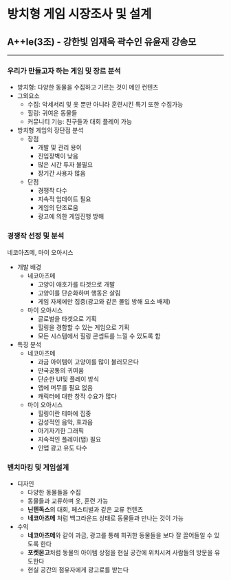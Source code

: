# 방치형 게임 시장조사 및 설계
## A++le(3조) - 강한빛 임재욱 곽수인 유윤재 강송모
---
### 우리가 만들고자 하는 게임 및 장르 분석
- 방치형: 다양한 동물을 수집하고 기르는 것이 메인 컨텐츠
- 그외요소
    - 수집: 악세서리 및 옷 뿐만 아니라 훈련시킨 특기 또한 수집가능
    - 힐링: 귀여운 동물들
    - 커뮤니티 기능: 친구들과 대회 플레이 가능
- 방치형 게임의 장단점 분석
    - 장점
        - 개발 및 관리 용이
        - 진입장벽이 낮음
        - 많은 시간 투자 불필요
        - 장기간 사용자 많음
    - 단점
        - 경쟁작 다수
        - 지속적 업데이트 필요
        - 게임의 단조로움
        - 광고에 의한 게임진행 방해
### 경쟁작 선정 및 분석
네코아츠메, 마이 오아시스
- 개발 배경
    - 네코아츠메
        - 고양이 애호가를 타겟으로 개발
        - 고양이를 단순화하며 행동은 살림
        - 게임 자체에만 집중(광고와 같은 몰입 방해 요소 배제)
    - 마이 오아시스
        - 글로벌을 타겟으로 기획
        - 힐링을 경함할 수 있는 게임으로 기획
        - 모든 시스템에서 힐링 콘셉트를 느낄 수 있도록 함
- 특징 분석
    - 네코아츠메
        - 과금 아이템이 고양이를 많이 불러모은다
        - 만국공통의 귀여움
        - 단순한 UI및 플레이 방식
        - 앱에 머무를 필요 없음
        - 캐릭터에 대한 창작 수요가 많다
    - 마이 오아시스
        - 힐링이란 테마에 집중
        - 감성적인 음악, 효과음
        - 아기자기한 그래픽
        - 지속적인 플레이(탭) 필요
        - 인앱 광고 유도 다수
### 벤치마킹 및 게임설계
- 디자인
    - 다양한 동물들을 수집
    - 동물들과 교류하며 옷, 훈련 가능
    - **닌텐독스**의 대회, 페스티벌과 같은 교류 컨텐츠
    - **네코아츠메** 처럼 백그라운드 상태로 동물들과 만나는 것이 가능
- 수익
    - **네코아츠메**와 같이 과금, 광고를 통해 희귀한 동물들을 보다 잘 끌어들일 수 있도록 한다
    - **포켓몬고**처럼 동물의 아이템 상점을 현실 공간에 위치시켜 사람들의 방문을 유도한다
    - 현실 공간의 점유자에게 광고료를 받는다
